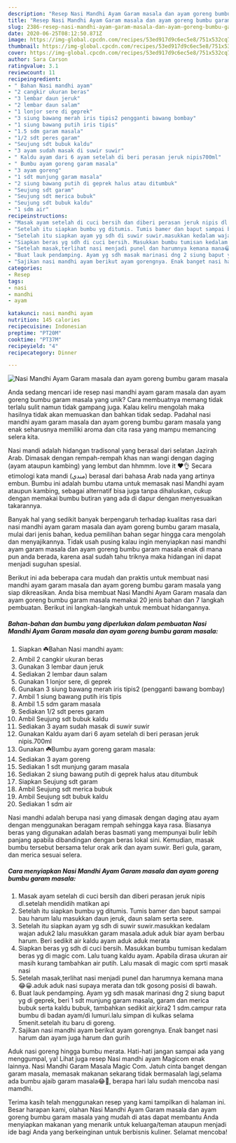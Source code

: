 ```yaml
---
description: "Resep Nasi Mandhi Ayam Garam masala dan ayam goreng bumbu garam masala yang Lezat Sekali"
title: "Resep Nasi Mandhi Ayam Garam masala dan ayam goreng bumbu garam masala yang Lezat Sekali"
slug: 2386-resep-nasi-mandhi-ayam-garam-masala-dan-ayam-goreng-bumbu-garam-masala-yang-lezat-sekali
date: 2020-06-25T08:12:50.871Z
image: https://img-global.cpcdn.com/recipes/53ed917d9c6ec5e8/751x532cq70/nasi-mandhi-ayam-garam-masala-dan-ayam-goreng-bumbu-garam-masala-foto-resep-utama.jpg
thumbnail: https://img-global.cpcdn.com/recipes/53ed917d9c6ec5e8/751x532cq70/nasi-mandhi-ayam-garam-masala-dan-ayam-goreng-bumbu-garam-masala-foto-resep-utama.jpg
cover: https://img-global.cpcdn.com/recipes/53ed917d9c6ec5e8/751x532cq70/nasi-mandhi-ayam-garam-masala-dan-ayam-goreng-bumbu-garam-masala-foto-resep-utama.jpg
author: Sara Carson
ratingvalue: 3.1
reviewcount: 11
recipeingredient:
- " Bahan Nasi mandhi ayam"
- "2 cangkir ukuran beras"
- "3 lembar daun jeruk"
- "2 lembar daun salam"
- "1 lonjor sere di geprek"
- "3 siung bawang merah iris tipis2 pengganti bawang bombay"
- "1 siung bawang putih iris tipis"
- "1.5 sdm garam masala"
- "1/2 sdt peres garam"
- "Seujung sdt bubuk kaldu"
- "3 ayam sudah masak di suwir suwir"
- " Kaldu ayam dari 6 ayam setelah di beri perasan jeruk nipis700ml"
- " Bumbu ayam goreng garam masala"
- "3 ayam goreng"
- "1 sdt munjung garam masala"
- "2 siung bawang putih di geprek halus atau ditumbuk"
- "Seujung sdt garam"
- "Seujung sdt merica bubuk"
- "Seujung sdt bubuk kaldu"
- "1 sdm air"
recipeinstructions:
- "Masak ayam setelah di cuci bersih dan diberi perasan jeruk nipis dl.setelah mendidih matikan api"
- "Setelah itu siapkan bumbu yg ditumis. Tumis bamer dan baput sampai bau harum lalu masukkan daun jeruk, daun salam serta sere."
- "Setelah itu siapkan ayam yg sdh di suwir suwir.masukkan kedalam wajan aduk2 lalu masukkan garam masala.aduk aduk biar ayam berbau harum. Beri sedikit air kaldu ayam aduk aduk merata"
- "Siapkan beras yg sdh di cuci bersih. Masukkan bumbu tumisan kedalam beras yg di magic com. Lalu tuang kaldu ayam. Apabila dirasa ukuran air masih kurang tambahkan air putih. Lalu masak di magic com sprti masak nasi"
- "Setelah masak,terlihat nasi menjadi punel dan harumnya kemana mana😂😀.aduk aduk nasi supaya merata dan tdk gosong posisi di bawah."
- "Buat lauk pendamping. Ayam yg sdh masak marinasi dng 2 siung baput yg di geprek, beri 1 sdt munjung garam masala, garam dan merica bubuk serta kaldu bubuk, tambahkan sedikit air,kira2 1 sdm.campur rata bumbu di badan ayam/di lumuri.lalu simpan di kulkas selama 5menit.setelah itu baru di goreng."
- "Sajikan nasi mandhi ayam berikut ayam gorengnya. Enak banget nasi harum dan ayam juga harum dan gurih"
categories:
- Resep
tags:
- nasi
- mandhi
- ayam

katakunci: nasi mandhi ayam 
nutrition: 145 calories
recipecuisine: Indonesian
preptime: "PT20M"
cooktime: "PT37M"
recipeyield: "4"
recipecategory: Dinner

---
```



![Nasi Mandhi Ayam Garam masala dan ayam goreng bumbu garam masala](https://img-global.cpcdn.com/recipes/53ed917d9c6ec5e8/751x532cq70/nasi-mandhi-ayam-garam-masala-dan-ayam-goreng-bumbu-garam-masala-foto-resep-utama.jpg)

Anda sedang mencari ide resep nasi mandhi ayam garam masala dan ayam goreng bumbu garam masala yang unik? Cara membuatnya memang tidak terlalu sulit namun tidak gampang juga. Kalau keliru mengolah maka hasilnya tidak akan memuaskan dan bahkan tidak sedap. Padahal nasi mandhi ayam garam masala dan ayam goreng bumbu garam masala yang enak seharusnya memiliki aroma dan cita rasa yang mampu memancing selera kita.

Nasi mandi adalah hidangan tradisonal yang berasal dari selatan Jazirah Arab. Dimasak dengan rempah-rempah khas nan wangi dengan daging (ayam ataupun kambing) yang lembut dan hhmmm. love it ❤👌 Secara etimologi kata mandi (مندي) berasal dari bahasa Arab nada yang artinya embun. Bumbu ini adalah bumbu utama untuk memasak nasi Mandhi ayam ataupun kambing, sebagai alternatif bisa juga tanpa dihaluskan, cukup dengan memakai bumbu butiran yang ada di dapur dengan menyesuaikan takarannya.

Banyak hal yang sedikit banyak berpengaruh terhadap kualitas rasa dari nasi mandhi ayam garam masala dan ayam goreng bumbu garam masala, mulai dari jenis bahan, kedua pemilihan bahan segar hingga cara mengolah dan menyajikannya. Tidak usah pusing kalau ingin menyiapkan nasi mandhi ayam garam masala dan ayam goreng bumbu garam masala enak di mana pun anda berada, karena asal sudah tahu triknya maka hidangan ini dapat menjadi suguhan spesial.


Berikut ini ada beberapa cara mudah dan praktis untuk membuat nasi mandhi ayam garam masala dan ayam goreng bumbu garam masala yang siap dikreasikan. Anda bisa membuat Nasi Mandhi Ayam Garam masala dan ayam goreng bumbu garam masala memakai 20 jenis bahan dan 7 langkah pembuatan. Berikut ini langkah-langkah untuk membuat hidangannya.

<!--inarticleads1-->

##### Bahan-bahan dan bumbu yang diperlukan dalam pembuatan Nasi Mandhi Ayam Garam masala dan ayam goreng bumbu garam masala:

1. Siapkan  ☘️Bahan Nasi mandhi ayam:
1. Ambil 2 cangkir ukuran beras
1. Gunakan 3 lembar daun jeruk
1. Sediakan 2 lembar daun salam
1. Gunakan 1 lonjor sere, di geprek
1. Gunakan 3 siung bawang merah iris tipis2 (pengganti bawang bombay)
1. Ambil 1 siung bawang putih iris tipis
1. Ambil 1.5 sdm garam masala
1. Sediakan 1/2 sdt peres garam
1. Ambil Seujung sdt bubuk kaldu
1. Sediakan 3 ayam sudah masak di suwir suwir
1. Gunakan  Kaldu ayam dari 6 ayam setelah di beri perasan jeruk nipis.700ml
1. Gunakan  ☘️Bumbu ayam goreng garam masala:
1. Sediakan 3 ayam goreng
1. Sediakan 1 sdt munjung garam masala
1. Sediakan 2 siung bawang putih di geprek halus atau ditumbuk
1. Siapkan Seujung sdt garam
1. Ambil Seujung sdt merica bubuk
1. Ambil Seujung sdt bubuk kaldu
1. Sediakan 1 sdm air


Nasi mandhi adalah berupa nasi yang dimasak dengan daging atau ayam dengan menggunakan beragam rempah sehingga kaya rasa. Biasanya beras yang digunakan adalah beras basmati yang mempunyai bulir lebih panjang apabila dibandingan dengan beras lokal sini. Kemudian, masak bumbu tersebut bersama telur orak arik dan ayam suwir. Beri gula, garam, dan merica sesuai selera. 

<!--inarticleads2-->

##### Cara menyiapkan Nasi Mandhi Ayam Garam masala dan ayam goreng bumbu garam masala:

1. Masak ayam setelah di cuci bersih dan diberi perasan jeruk nipis dl.setelah mendidih matikan api
1. Setelah itu siapkan bumbu yg ditumis. Tumis bamer dan baput sampai bau harum lalu masukkan daun jeruk, daun salam serta sere.
1. Setelah itu siapkan ayam yg sdh di suwir suwir.masukkan kedalam wajan aduk2 lalu masukkan garam masala.aduk aduk biar ayam berbau harum. Beri sedikit air kaldu ayam aduk aduk merata
1. Siapkan beras yg sdh di cuci bersih. Masukkan bumbu tumisan kedalam beras yg di magic com. Lalu tuang kaldu ayam. Apabila dirasa ukuran air masih kurang tambahkan air putih. Lalu masak di magic com sprti masak nasi
1. Setelah masak,terlihat nasi menjadi punel dan harumnya kemana mana😂😀.aduk aduk nasi supaya merata dan tdk gosong posisi di bawah.
1. Buat lauk pendamping. Ayam yg sdh masak marinasi dng 2 siung baput yg di geprek, beri 1 sdt munjung garam masala, garam dan merica bubuk serta kaldu bubuk, tambahkan sedikit air,kira2 1 sdm.campur rata bumbu di badan ayam/di lumuri.lalu simpan di kulkas selama 5menit.setelah itu baru di goreng.
1. Sajikan nasi mandhi ayam berikut ayam gorengnya. Enak banget nasi harum dan ayam juga harum dan gurih


Aduk nasi goreng hingga bumbu merata. Hati-hati jangan sampai ada yang menggumpal, ya! Lihat juga resep Nasi mandhi ayam Magicom enak lainnya. Nasi Mandhi Garam Masala Magic Com. Jatuh cinta banget dengan garam masala, memasak makanan sekarang tidak bermasalah lagi,selama ada bumbu ajaib garam masala😂💞, berapa hari lalu sudah mencoba nasi mamdhi. 

Terima kasih telah menggunakan resep yang kami tampilkan di halaman ini. Besar harapan kami, olahan Nasi Mandhi Ayam Garam masala dan ayam goreng bumbu garam masala yang mudah di atas dapat membantu Anda menyiapkan makanan yang menarik untuk keluarga/teman ataupun menjadi ide bagi Anda yang berkeinginan untuk berbisnis kuliner. Selamat mencoba!
